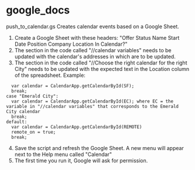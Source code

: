 # google_docs
push_to_calendar.gs
Creates calendar events based on a Google Sheet.
1. Create a Google Sheet with these headers: "Offer Status	Name	Start Date	Position	Company	Location	In Calendar?"
2. The section in the code called "//calendar variables" needs to be updated with the calendar's addresses in which are to be updated.
3. The section in the code called "//Choose the right calendar for the right City" needs to be updated with the expected text in the Location column of the spreadsheet. Example:
```case "San Francisco":
  var calendar = CalendarApp.getCalendarById(SF);
  break;
case "Emerald City":
  var calendar = CalendarApp.getCalendarById(EC); where EC = the variable in "//calendar variables" that corresponds to the Emerald City calendar
  break;
default:
  var calendar = CalendarApp.getCalendarById(REMOTE)
  remote_on = true;
  break;
```
4. Save the script and refresh the Google Sheet.  A new menu will appear next to the Help menu called "Calendar"
5. The first time you run it, Google will ask for permission.
